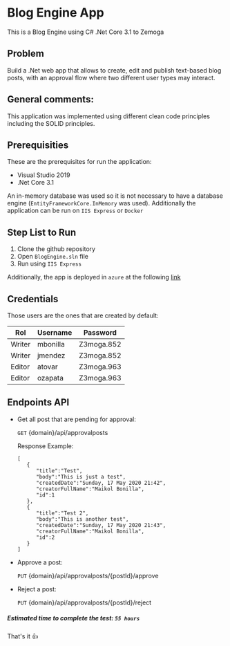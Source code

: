 # Blog Engine App

This is a Blog Engine using C# .Net Core 3.1 to Zemoga

## Problem

Build a .Net web app that allows to create, edit and publish text-based blog posts, with an approval flow where two different user types may interact.

## General comments:

This application was implemented using different clean code principles including the SOLID principles.

## Prerequisities

These are the prerequisites for run the application:

* Visual Studio 2019
* .Net Core 3.1

An in-memory database was used so it is not necessary to have a database engine (`EntityFrameworkCore.InMemory` was used). Additionally the application can be run on `IIS Express` or `Docker`

## Step List to Run

1. Clone the github repository
2. Open `BlogEngine.sln` file
3. Run using `IIS Express`

Additionally, the app is deployed in `azure` at the following [link](https://blogenginezemoga.azurewebsites.net/) 

## Credentials

Those users are the ones that are created by default:

Rol | Username | Password |
------| ------ | ------ |
Writer| mbonilla | Z3moga.852 |
Writer| jmendez  | Z3moga.852 |
Editor| atovar  | Z3moga.963 |
Editor| ozapata  | Z3moga.963 |

## Endpoints API

* Get all post that are pending for approval:

	`GET` {domain}/api/approvalposts
	
	Response Example:
	```
    [
       {
          "title":"Test",
          "body":"This is just a test",
          "createdDate":"Sunday, 17 May 2020 21:42",
          "creatorFullName":"Maikol Bonilla",
          "id":1
       },
       {
          "title":"Test 2",
          "body":"This is another test",
          "createdDate":"Sunday, 17 May 2020 21:43",
          "creatorFullName":"Maikol Bonilla",
          "id":2
       }
    ]
	```

* Approve a post:
    
    `PUT` {domain}/api/approvalposts/{postId}/approve
	
* Reject a post:

    `PUT` {domain}/api/approvalposts/{postId}/reject

##### Estimated time to complete the test: `55 hours`

That's it :+1:
